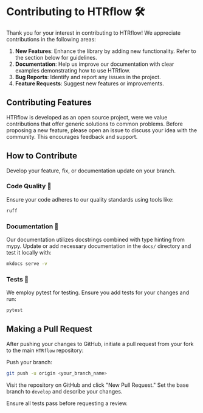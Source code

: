 # Contributing to HTRflow 🛠️

Thank you for your interest in contributing to HTRflow! We appreciate contributions in the following areas:

1. **New Features**: Enhance the library by adding new functionality. Refer to the section below for guidelines.
2. **Documentation**: Help us improve our documentation with clear examples demonstrating how to use HTRflow.
3. **Bug Reports**: Identify and report any issues in the project.
4. **Feature Requests**: Suggest new features or improvements.

## Contributing Features

HTRflow is developed as an open source project, were we value contributions that offer generic solutions to common problems. Before proposing a new feature, please open an issue to discuss your idea with the community. This encourages feedback and support.

## How to Contribute

Develop your feature, fix, or documentation update on your branch.

### Code Quality 🎨

Ensure your code adheres to our quality standards using tools like:

```bash
ruff
```


### Documentation 📝

Our documentation utilizes docstrings combined with type hinting from mypy. Update or add necessary documentation in the `docs/` directory and test it locally with:

   ```bash
   mkdocs serve -v
   ```

### Tests 🧪

We employ pytest for testing. Ensure you add tests for your changes and run:

   ```bash
   pytest
   ```

## Making a Pull Request

After pushing your changes to GitHub, initiate a pull request from your fork to the main `HTRflow` repository:

Push your branch:

```bash
git push -u origin <your_branch_name>
```

Visit the repository on GitHub and click "New Pull Request." Set the base branch to `develop` and describe your changes.

Ensure all tests pass before requesting a review.
